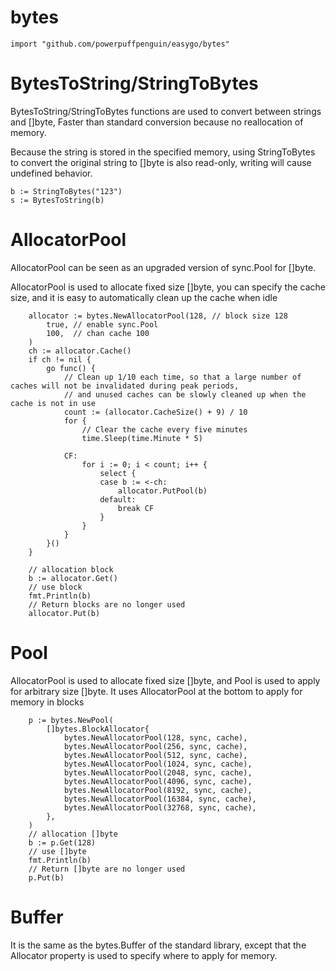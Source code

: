 # bytes

```
import "github.com/powerpuffpenguin/easygo/bytes"
```

# BytesToString/StringToBytes

BytesToString/StringToBytes functions are used to convert between strings and []byte, Faster than standard conversion because no reallocation of memory.

Because the string is stored in the specified memory, using StringToBytes to convert the original string to []byte is also read-only, writing will cause undefined behavior.

```
b := StringToBytes("123")
s := BytesToString(b)
```

# AllocatorPool

AllocatorPool can be seen as an upgraded version of sync.Pool for []byte.

AllocatorPool is used to allocate fixed size []byte, you can specify the cache size, and it is easy to automatically clean up the cache when idle

```
	allocator := bytes.NewAllocatorPool(128, // block size 128
		true, // enable sync.Pool
		100,  // chan cache 100
	)
	ch := allocator.Cache()
	if ch != nil {
		go func() {
			// Clean up 1/10 each time, so that a large number of caches will not be invalidated during peak periods,
			// and unused caches can be slowly cleaned up when the cache is not in use
			count := (allocator.CacheSize() + 9) / 10
			for {
				// Clear the cache every five minutes
				time.Sleep(time.Minute * 5)

			CF:
				for i := 0; i < count; i++ {
					select {
					case b := <-ch:
						allocator.PutPool(b)
					default:
						break CF
					}
				}
			}
		}()
	}

	// allocation block
	b := allocator.Get()
	// use block
	fmt.Println(b)
	// Return blocks are no longer used
	allocator.Put(b)
```

# Pool

AllocatorPool is used to allocate fixed size []byte, and Pool is used to apply for arbitrary size []byte. It uses AllocatorPool at the bottom to apply for memory in blocks

```
    p := bytes.NewPool(
		[]bytes.BlockAllocator{
			bytes.NewAllocatorPool(128, sync, cache),
			bytes.NewAllocatorPool(256, sync, cache),
			bytes.NewAllocatorPool(512, sync, cache),
			bytes.NewAllocatorPool(1024, sync, cache),
			bytes.NewAllocatorPool(2048, sync, cache),
			bytes.NewAllocatorPool(4096, sync, cache),
			bytes.NewAllocatorPool(8192, sync, cache),
			bytes.NewAllocatorPool(16384, sync, cache),
			bytes.NewAllocatorPool(32768, sync, cache),
		},
	)
	// allocation []byte
	b := p.Get(128)
	// use []byte
	fmt.Println(b)
	// Return []byte are no longer used
	p.Put(b)
```

# Buffer

It is the same as the bytes.Buffer of the standard library, except that the Allocator property is used to specify where to apply for memory.